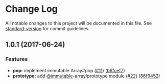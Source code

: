 # Change Log

All notable changes to this project will be documented in this file.
See [standard-version](https://github.com/conventional-changelog/standard-version) for commit guidelines.

<a name="1.0.1"></a>
## 1.0.1 (2017-06-24)


### Features

* **pop:** implement immutable Array#pop ([#11](https://github.com/azu/immutable-array-prototype/issues/11)) ([b6fcef7](https://github.com/azu/immutable-array-prototype/commit/b6fcef7))
* **prototype:** add [@immutable](https://github.com/immutable)-array/prototype module ([#22](https://github.com/azu/immutable-array-prototype/issues/22)) ([86f9452](https://github.com/azu/immutable-array-prototype/commit/86f9452))
